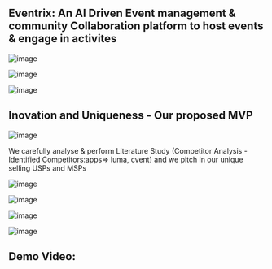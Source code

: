 Eventrix: An AI Driven Event management & community Collaboration platform to host events & engage in activites
-

![image](https://github.com/user-attachments/assets/6a7a711a-9ee0-4fb7-9a36-5b7f1efb4834)

![image](https://github.com/user-attachments/assets/e411c3ea-f3bd-4645-b635-66750cc86c4f)

![image](https://github.com/user-attachments/assets/1352c709-3dd5-45c9-8ab5-b5ebd8adcc66)


Inovation and Uniqueness - Our proposed MVP
-
![image](https://github.com/user-attachments/assets/283b00ae-2a10-48a7-b97f-f39d4015e41b)


We carefully analyse & perform Literature Study (Competitor Analysis - Identified Competitors:apps=> luma, cvent) and we pitch in our unique selling USPs and MSPs

![image](https://github.com/user-attachments/assets/e184295f-9fbd-4ab7-a280-327b68e6e998)

![image](https://github.com/user-attachments/assets/a068ae8c-9064-466d-86b3-f9526b4d475a)

![image](https://github.com/user-attachments/assets/6942e08b-5c9f-462c-9dd4-95d7208da1e0)

![image](https://github.com/user-attachments/assets/68453448-61a2-4654-ba2c-cba35e332886)

Demo Video:
-


